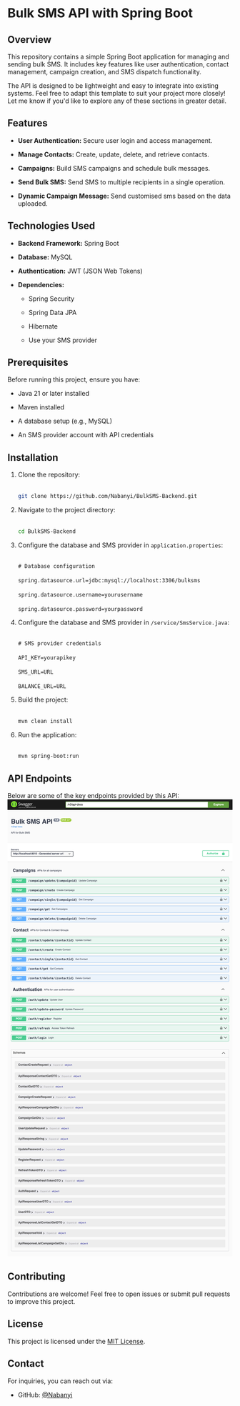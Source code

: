 # Bulk SMS API with Spring Boot


## Overview

This repository contains a simple Spring Boot application for managing and sending bulk SMS. It includes key features like user authentication, contact management, campaign creation, and SMS dispatch functionality. 

The API is designed to be lightweight and easy to integrate into existing systems. Feel free to adapt this template to suit your project more closely! Let me know if you'd like to explore any of these sections in greater detail.


## Features

- **User Authentication:** Secure user login and access management.

- **Manage Contacts:** Create, update, delete, and retrieve contacts.

- **Campaigns:** Build SMS campaigns and schedule bulk messages.

- **Send Bulk SMS:** Send SMS to multiple recipients in a single operation.

- **Dynamic Campaign Message:** Send customised sms based on the data uploaded.



## Technologies Used

- **Backend Framework:** Spring Boot

- **Database:** MySQL

- **Authentication:** JWT (JSON Web Tokens)

- **Dependencies:**

  - Spring Security

  - Spring Data JPA

  - Hibernate

  - Use your SMS provider


## Prerequisites

Before running this project, ensure you have:

- Java 21 or later installed

- Maven installed

- A database setup (e.g., MySQL)

- An SMS provider account with API credentials


## Installation

1. Clone the repository:

   ```bash

   git clone https://github.com/Nabanyi/BulkSMS-Backend.git

   ```

2. Navigate to the project directory:

   ```bash

   cd BulkSMS-Backend

   ```

3. Configure the database and SMS provider in `application.properties`:

   ```properties

   # Database configuration

   spring.datasource.url=jdbc:mysql://localhost:3306/bulksms

   spring.datasource.username=yourusername

   spring.datasource.password=yourpassword

   ```

4. Configure the database and SMS provider in `/service/SmsService.java`:

   ```SmsService

   # SMS provider credentials

   API_KEY=yourapikey

   SMS_URL=URL

   BALANCE_URL=URL

   ```

5. Build the project:

   ```bash

   mvn clean install

   ```


6. Run the application:

   ```bash

   mvn spring-boot:run

   ```


## API Endpoints

Below are some of the key endpoints provided by this API:
<img src="swagger-ui.png" alt="Bulk SMS Api">



## Contributing

Contributions are welcome! Feel free to open issues or submit pull requests to improve this project.


## License

This project is licensed under the [MIT License](LICENSE).


## Contact

For inquiries, you can reach out via:

- GitHub: [@Nabanyi](https://github.com/Nabanyi)

